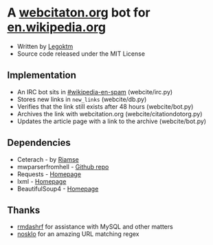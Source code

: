A [webcitaton.org](http://webcitation.org) bot for [en.wikipedia.org](http://en.wikipedia.org)
===================
* Written by [Legoktm](http://en.wikipedia.org/wiki/User:Legoktm)
* Source code released under the MIT License

Implementation
---------
* An IRC bot sits in [#wikipedia-en-spam](irc://irc.freenode.net/#wikipedia-en-spam) (webcite/irc.py)
* Stores new links in `new_links` (webcite/db.py)
* Verifies that the link still exists after 48 hours (webcite/bot.py)
* Archives the link with webcitation.org (webcite/citationdotorg.py)
* Updates the article page with a link to the archive (webcite/bot.py)

Dependencies
---------
* Ceterach - by [Riamse](https://github.com/Riamse)
* mwparserfromhell - [Github repo](https://github.com/earwig/mwparserfromhell)
* Requests - [Homepage](http://docs.python-requests.org/en/latest/index.html)
* lxml - [Homepage](http://lxml.de/)
* BeautifulSoup4 - [Homepage](http://www.crummy.com/software/BeautifulSoup/)

Thanks
---------
* [rmdashrf](https://github.com/rmdashrf) for assistance with MySQL and other matters
* [nosklo](http://stackoverflow.com/questions/827557/how-do-you-validate-a-url-with-a-regular-expression-in-python) for an amazing URL matching regex